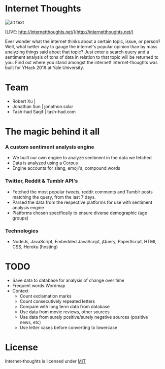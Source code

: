 # Internet Thoughts

![alt text](https://github.com/tash-had/YHack_2016/blob/master/views/photos/logoInnerShadow.png?raw=true "Oh my.... what a beautiful Readme")

[LIVE: http://internetthoughts.net/](http://internetthoughts.net/)

Ever wonder what the internet thinks about a certain topic, issue, or person? Well, what better way to gauge the internet's popular opinion than by mass analyzing things said about that topic? Just enter a search query and a sentiment analysis of tons of data in relation to that topic will be returned to you. Find out where you stand amongst the internet! Internet-thoughts was built for YHack 2016 at Yale University. 

# Team 
* Robert Xu | 
* Jonathan Sun | jonathon.solar 
* Tash-had Saqif | tash-had.com

# The magic behind it all

### A custom sentiment analysis engine   
* We built our own engine to analyze sentiment in the data we fetched
* Data is analyzed using a Corpus
* Engine accounts for slang, emoji's, compound words  

### Twitter, Reddit & Tumblr API's   
* Fetched the most popular tweets, reddit comments and Tumblr posts matching the query, from the last 7 days.   
* Parsed the data from the respective platforms for use with sentiment analysis engine
* Platforms chosen specifically to ensure diverse demographic (age groups)

### Technologies   
* NodeJs, JavaScript, Embedded JavaScript, jQuery, PaperScript, HTMl, CSS, Heroku (hosting)

# TODO  
* Save data to database for analysis of change over time
* Frequent words Wordmap 
* Context
  * Count exclamation marks 
  * Count consecutively repeated letters 
  * Compare with long term data from database 
  * Use data from movie reviews, other sources 
  * Use data from surely positive/surely negative sources (positive news, etc)
  * Use letter cases before converting to lowercase 

# License
Internet-thoughts is licensed under [MIT](https://opensource.org/licenses/MIT)